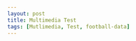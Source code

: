 ```yaml
---
layout: post
title: Multimedia Test
tags: [Mutlimedia, Test, football-data]
---
```


<script src="/js/jquery-1.11.2.min.js"></script>

<script>
    var competition_ids = ["424", "426", "427", "428", "430", "431", "432", "433", "434", "435", "436", "437", "438"]
    $.each(competition_ids, function(index, item) {
        $.ajax({
            headers: { 
                'X-Auth-Token': 'bf0513ea0ba6457fb4ae6d380cca8365', 
                'Access-Control-Allow-Origin': 'https://thames1990.github.io/' 
            },
            url: '//api.football-data.org/v1/competitions/' + item + '/teams',
            dataType: 'json',
            type: 'GET',
        }).done(function(response) {
            console.log(response);
            $.ajax({
                headers: { 
                    'X-Auth-Token': 'bf0513ea0ba6457fb4ae6d380cca8365',
                    'Access-Control-Allow-Origin': 'https://thames1990.github.io/' 
                },
                url: '//api.football-data.org/v1/competitions/' + item,
                dataType: 'json',
                type: 'GET',
            }).done(function(response) {
                $('.competitions').prepend('<h2>' + response.caption + '</h2>');
                $('.competitions').prepend('<div class="image_grid">');
                
            });
            $.each(response.teams, function(index, item) {
                $('.competitions').prepend(
                '<a href="' + response.teams[index].crestUrl + '"><figure><img src="' + response.teams[index].crestUrl + '"/><figcaption>' + response.teams[index].name + '</figcaption></figure></a>'
                );
            });
            $('.competitions').prepend('</div>');
        });
    });
</script>

<div id="competitions"></div>
